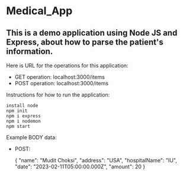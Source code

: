 # Medical_App
## This is a demo application using Node JS and Express, about how to parse the patient's information.

Here is URL for the operations for this application: 
- GET operation: localhost:3000/items
- POST operation: localhost:3000/items

Instructions for how to run the application:
 ``` 
install node 
npm init
npm i express
npm i nodemon
npm start
```


Example BODY data:
- POST: 

    {
        "name": "Mudit Choksi",
        "address": "USA",
        "hospitalName": "IU",
        "date": "2023-02-11T05:00:00.000Z",
        "amount": 20
    }



